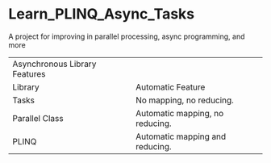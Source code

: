# Learn_PLINQ_Async_Tasks
A project for improving in parallel processing, async programming, and more

<table>
    <tr colspan="2">
        <td>Asynchronous Library Features</td>        
    </tr>    
    <tr>
        <td>Library</td>
        <td>Automatic Feature</td>
    </tr>    
    <tr>
        <td>Tasks</td>
        <td>No mapping, no reducing.</td>
    </tr>    
    <tr>
        <td>Parallel Class</td>
        <td>Automatic mapping, no reducing.</td>
    </tr>
    <tr>
        <td>PLINQ</td>
        <td>Automatic mapping and reducing.</td>
    </tr>
    
<table>
